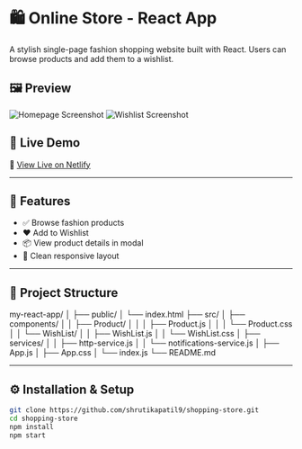 # 🛍️ Online Store - React App

A stylish single-page fashion shopping website built with React. Users can browse products and add them to a wishlist.

## 🖼️ Preview

![Homepage Screenshot](assets/homepage.png)
![Wishlist Screenshot](assets/wishlist.png)



## 🚀 Live Demo

🔗 [View Live on Netlify](https://onlinestore090.netlify.app/)  


---


## 🧩 Features

- ✅ Browse fashion products
- ❤️ Add to Wishlist
- 📦 View product details in modal
- 💅 Clean responsive layout

---

## 📁 Project Structure

my-react-app/
│
├── public/
│ └── index.html
├── src/
│ ├── components/
│ │ ├── Product/
│ │ │ ├── Product.js
│ │ │ └── Product.css
│ │ └── WishList/
│ │ ├── WishList.js
│ │ └── WishList.css
│ ├── services/
│ │ ├── http-service.js
│ │ └── notifications-service.js
│ ├── App.js
│ ├── App.css
│ └── index.js
└── README.md


---

## ⚙️ Installation & Setup

```bash
git clone https://github.com/shrutikapatil9/shopping-store.git
cd shopping-store
npm install
npm start

